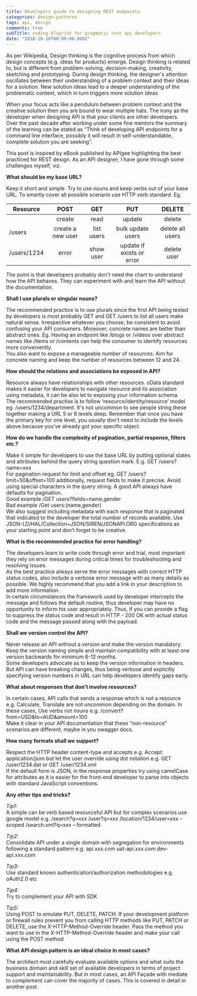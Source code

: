 ```yaml
---
title: Developers guide to designing REST endpoints
categories: design-patterns
tags: api, design
comments: true
subTitle: coding bluprint for pragmatic rest api developers
date: "2018-10-10T00:00:00.000Z"
---
```


As per Wikipedia, Design thinking is the cognitive process from which design concepts (e.g. ideas for products) emerge. Design thinking is related to, but is different from problem-solving, decision-making, creativity, sketching and prototyping. During design thinking, the designer's attention oscillates between their understanding of a problem context and their ideas for a solution. New solution ideas lead to a deeper understanding of the problematic context, which in turn triggers more solution ideas.

When your focus acts like a pendulum between problem context and the creative solution then you are bound to wear multiple hats. The irony as the developer when designing API is that your clients are other developers.
Over the past decade after working under some fine mentors the summary of the learning can be stated as “Think of developing API endpoints for a command line interface, possibly it will result in self-understandable, complete solution you are seeking”.

This post is inspired by eBook published by APIgee highlighting the best practiced for REST design. As an API designer, I have gone through some challenges myself, viz.

**What should be my base URL?**

Keep it short and simple. Try to use nouns and keep verbs out of your base URL. To smartly cover all possible scenario use HTTP verb standard.
Eg.

|Resource   |POST             |GET       |PUT                      |DELETE          |
|-----------|:---------------:|:--------:|:-----------------------:|:--------------:|
|           |create           |read      |update                   |delete          |
|/users     |create a new user|list users|bulk update users        |delete all users|
|/users/1234|error            |show user |update if exists or error|delete user     |

The point is that developers probably don't need the chart to understand how the API behaves. They can experiment with and learn the API without the documentation.

**Shall I use plurals or singular nouns?**

The recommended practice is to use plurals since the first API being tested by developers is most probably GET and GET /users to list all users make natural sense. Irrespective whatever you choose, be consistent to avoid confusing your API consumers. Moreover, concrete names are better than abstract ones. Eg. Having an endpoint like /blogs or /videos over abstract names like /items or /contents can help the consumer to identify resources more conveniently.  
You also want to expose a manageable number of resources. Aim for concrete naming and keep the number of resources between 12 and 24.

**How should the relations and associations be exposed in API?**

Resource always have relationships with other resources. oData standard makes it easier for developers to navigate resource and its association using metadata, it can be also let to exposing your information schema.  
The recommended practise is to follow ‘resource/identity/resource’ model eg. /users/1234/department. It's not uncommon to see people string these together making a URL 5 or 6 levels deep. Remember that once you have the primary key for one level, you usually don't need to include the levels above because you've already got your specific object.

**How do we handle the complexity of pagination, partial response, filters etc.?**

Make it simple for developers to use the base URL by putting optional states and attributes behind the query string question mark. E.g. GET /users?name=xxx  
For pagination request for limit and offset eg. GET /users?limit=50&offset=100 additionally, request fields to make it precise. Avoid using special characters in the query string. A good API always have defaults for pagination.  
Good example /GET users?fields=name,gender  
Bad example /Get users:(name,gender)  
We also suggest including metadata with each response that is paginated that indicated to the developer the total number of records available. Use JSON-LD/HAL/Collection+JSON/SIREN/JSONAPI.ORG specifications as your starting point and don’t forget to be creative.

**What is the recommended practice for error handling?**

The developers learn to write code through error and trial, most important they rely on error messages during critical times for troubleshooting and resolving issues.  
As the best practice always serve the error messages with correct HTTP status codes, also include a verbose error message with as many details as possible. We highly recommend that you add a link in your description to add more information.  
In certain circumstances the framework used by developer intercepts the message and follows the default routine, thus developer may have no opportunity to inform his user appropriately. Thus, if you can provide a flag to suppress the status code and result in HTTP - 200 OK with actual status code and the message passed along with the payload.

**Shall we version control the API?**

Never release an API without a version and make the version mandatory. Keep the version naming simple and maintain compatibility with at least one version backwards for minimum 6-12 months.  
Some developers advocate as to keep the version information in headers. But API can have breaking changes, thus being verbose and explicitly specifying version numbers in URL can help developers identify gaps early.

**What about responses that don’t involve resources?**

In certain cases, API calls that sends a response which is not a resource e.g. Calculate, Translate are not uncommon depending on the domain.
In these cases, Use verbs not nouns e.g. /convert?from=USD&to=AUD&amount=100  
Make it clear in your API documentation that these “non-resource” scenarios are different, maybe in you swagger docs.
    
**How many formats shall we support?**

Respect the HTTP header content-type and accepts e.g. Accept: application/json but let the user override using dot notation e.g. GET /user/1234.dat or GET /user/1234.xml  
If the default form is JSON, in the response properties try using camelCase for attributes as it is easier for the front-end developer to parse into objects with standard JavaScript conventions.

**Any other tips and tricks?**

*Tip1:*  
A simple can be verb based resourceful API but for complex scenarios use google model
e.g.
/search?q=xxx
/user?q=xxx
/location/1234/user=xxx – scoped 
/search.xml?q=xxx – formatted

*Tip2:*  
Consolidate API under a single domain with segregation for environments following a standard pattern e.g.
api.xxx.com
uat-api.xxx.com
dev-api.xxx.com

*Tip3:*  
Use standard known authentication/authorization methodologies e.g. oAuth2.0 etc

*Tip4:*  
Try to complement your API with SDK

*Tip5:*  
Using POST to emulate PUT, DELETE, PATCH. If your development platform or firewall rules prevent you from calling HTTP methods like PUT, PATCH or DELETE, use the X-HTTP-Method-Override header. Pass the method you want to use in the X-HTTP-Method-Override header and make your call using the POST method

**What API design pattern is an ideal choice in most cases?**

The architect must carefully evaluate available options and what suits the business domain and skill set of available developers in terms of project support and maintainability. But in most cases, an API Façade with mediate to complement can cover the majority of cases. This is covered in detail in another post.
